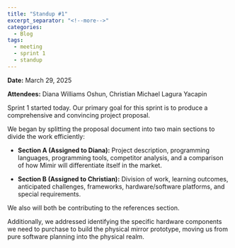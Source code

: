 ```yaml
---
title: "Standup #1"
excerpt_separator: "<!--more-->"
categories:
  - Blog
tags:
  - meeting
  - sprint 1
  - standup
---
```


**Date:** March 29, 2025
<!--more-->

**Attendees:** Diana Williams Oshun, Christian Michael Lagura Yacapin
<!--more-->

Sprint 1 started today. Our primary goal for this sprint is to produce a comprehensive and convincing project proposal.
<!--more-->
We began by splitting the proposal document into two main sections to divide the work efficiently:

- **Section A (Assigned to Diana):** Project description, programming languages, programming tools, competitor analysis, and a comparison of how Mimir will differentiate itself in the market.

- **Section B (Assigned to Christian):** Division of work, learning outcomes, anticipated challenges, frameworks, hardware/software platforms, and special requirements.

We also will both be contributing to the references section. 
<!--more-->

Additionally, we addressed identifying the specific hardware components we need to purchase to build the physical mirror prototype, moving us from pure software planning into the physical realm.

